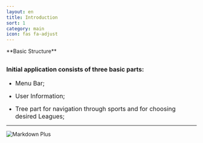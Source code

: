 ```yaml
---
layout: en
title: Introduction
sort: 1
category: main
icon: fas fa-adjust
---
```

<p class="message">
    
</p>
**Basic Structure**

<font size="3">Initial application consists of three basic parts:</font>
---


- <font size="3">Menu Bar;</font>

- <font size="3">User Information;</font>

- <font size="3">Tree part for navigation through sports and for choosing desired Leagues;</font>
---
![Markdown Plus]({{site.baseurl}}/public/images/selection/home-too-tre.png)





